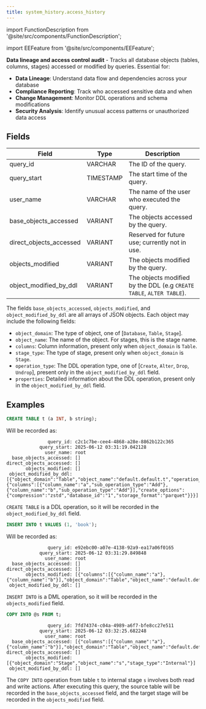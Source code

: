 ```yaml
---
title: system_history.access_history
---
```


import FunctionDescription from '@site/src/components/FunctionDescription';

<FunctionDescription description="Introduced or updated: v1.2.764"/>

import EEFeature from '@site/src/components/EEFeature';

<EEFeature featureName='ACCESS HISTORY'/>

**Data lineage and access control audit** - Tracks all database objects (tables, columns, stages) accessed or modified by queries. Essential for:

- **Data Lineage**: Understand data flow and dependencies across your database
- **Compliance Reporting**: Track who accessed sensitive data and when
- **Change Management**: Monitor DDL operations and schema modifications
- **Security Analysis**: Identify unusual access patterns or unauthorized data access


## Fields

| Field                   | Type      | Description                                                                 |
|-------------------------|-----------|-----------------------------------------------------------------------------|
| query_id                | VARCHAR   | The ID of the query.                                                        |
| query_start             | TIMESTAMP | The start time of the query.                                                |
| user_name               | VARCHAR   | The name of the user who executed the query.                                |
| base_objects_accessed   | VARIANT   | The objects accessed by the query.                                          |
| direct_objects_accessed | VARIANT   | Reserved for future use; currently not in use.                              |
| objects_modified        | VARIANT   | The objects modified by the query.                                          |
| object_modified_by_ddl  | VARIANT   | The objects modified by the DDL (e.g `CREATE TABLE`, `ALTER TABLE`).        |

The fields `base_objects_accessed`, `objects_modified`, and `object_modified_by_ddl` are all arrays of JSON objects. Each object may include the following fields:

- `object_domain`: The type of object, one of [`Database`, `Table`, `Stage`].
- `object_name`: The name of the object. For stages, this is the stage name.
- `columns`: Column information, present only when `object_domain` is `Table`.
- `stage_type`: The type of stage, present only when `object_domain` is `Stage`.
- `operation_type`: The DDL operation type, one of [`Create`, `Alter`, `Drop`, `Undrop`], present only in the `object_modified_by_ddl` field.
- `properties`: Detailed information about the DDL operation, present only in the `object_modified_by_ddl` field.

## Examples


```sql
CREATE TABLE t (a INT, b string);
```

Will be recorded as:

```
               query_id: c2c1c7be-cee4-4868-a28e-8862b122c365
            query_start: 2025-06-12 03:31:19.042128
              user_name: root
  base_objects_accessed: []
direct_objects_accessed: []
       objects_modified: []
 object_modified_by_ddl: [{"object_domain":"Table","object_name":"default.default.t","operation_type":"Create","properties":{"columns":[{"column_name":"a","sub_operation_type":"Add"},{"column_name":"b","sub_operation_type":"Add"}],"create_options":{"compression":"zstd","database_id":"1","storage_format":"parquet"}}}]
```

`CREATE TABLE` is a DDL operation, so it will be recorded in the `object_modified_by_ddl` field.


```sql
INSERT INTO t VALUES (1, 'book');
```

Will be recorded as:

```
               query_id: e92ebc00-a07e-4138-92a9-ea17a06f0165
            query_start: 2025-06-12 03:31:29.849848
              user_name: root
  base_objects_accessed: []
direct_objects_accessed: []
       objects_modified: [{"columns":[{"column_name":"a"},{"column_name":"b"}],"object_domain":"Table","object_name":"default.default.t"}]
 object_modified_by_ddl: []
```

`INSERT INTO` is a DML operation, so it will be recorded in the `objects_modified` field.


```sql
COPY INTO @s FROM t;
```

```
               query_id: 7fd74374-c04a-4989-a6f7-bfe8cc27e511
            query_start: 2025-06-12 03:32:25.682248
              user_name: root
  base_objects_accessed: [{"columns":[{"column_name":"a"},{"column_name":"b"}],"object_domain":"Table","object_name":"default.default.t"}]
direct_objects_accessed: []
       objects_modified: [{"object_domain":"Stage","object_name":"s","stage_type":"Internal"}]
 object_modified_by_ddl: []
```

The `COPY INTO` operation from table `t` to internal stage `s` involves both read and write actions. After executing this query, the source table will be recorded in the `base_objects_accessed` field, and the target stage will be recorded in the `objects_modified` field.